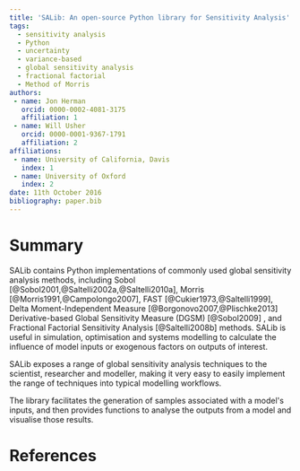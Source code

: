 ```yaml
---
title: 'SALib: An open-source Python library for Sensitivity Analysis'
tags:
  - sensitivity analysis
  - Python
  - uncertainty
  - variance-based
  - global sensitivity analysis
  - fractional factorial
  - Method of Morris
authors:
 - name: Jon Herman
   orcid: 0000-0002-4081-3175
   affiliation: 1
 - name: Will Usher
   orcid: 0000-0001-9367-1791
   affiliation: 2
affiliations:
 - name: University of California, Davis
   index: 1
 - name: University of Oxford
   index: 2
date: 11th October 2016
bibliography: paper.bib
---
```


# Summary

<!--Statement of need-->

SALib contains Python implementations of commonly used global sensitivity
analysis methods, including Sobol [@Sobol2001,@Saltelli2002a,@Saltelli2010a],
Morris [@Morris1991,@Campolongo2007], FAST [@Cukier1973,@Saltelli1999],
Delta Moment-Independent Measure [@Borgonovo2007,@Plischke2013]
Derivative-based Global Sensitivity Measure (DGSM) [@Sobol2009]
, and Fractional Factorial Sensitivity Analysis [@Saltelli2008b]
 methods.
SALib is useful in simulation, optimisation and systems modelling to calculate
the influence of model inputs or exogenous factors on outputs of interest.

<!--Target Audience-->

SALib exposes a range of global sensitivity analysis techniques to the
scientist, researcher and modeller, making it very easy to easily implement
the range of techniques into typical modelling workflows.

The library facilitates the generation of samples associated with a model's
inputs, and then provides functions to analyse the outputs from a model and
visualise those results.

# References
